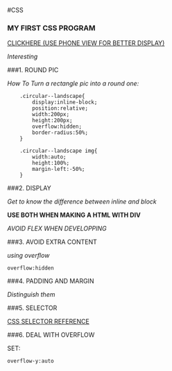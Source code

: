 #CSS

### MY FIRST CSS PROGRAM

[CLICKHERE (USE PHONE VIEW FOR BETTER DISPLAY)](http://www.ryan95.site:8080/php_here/circle-manage/circle-manage.php)

*Interesting*

###1. ROUND PIC

*How To Turn a rectangle pic into a round one:*

        .circular--landscape{
            display:inline-block;
            position:relative;
            width:200px;
            height:200px;
            overflow:hidden;
            border-radius:50%;
        }

        .circular--landscape img{
            width:auto;
            height:100%;
            margin-left:-50%;
        }

###2. DISPLAY

*Get to know the difference between inline and block*

**USE BOTH WHEN MAKING A HTML WITH DIV**

*AVOID FLEX WHEN DEVELOPPING*

###3. AVOID EXTRA CONTENT

*using overflow*

`overflow:hidden`

###4. PADDING AND MARGIN

*Distinguish them*

###5. SELECTOR

[CSS SELECTOR REFERENCE](http://www.w3schools.com/cssref/css_selectors.asp)

###6. DEAL WITH OVERFLOW

SET:

`overflow-y:auto`

